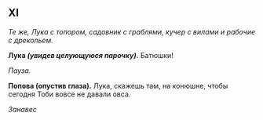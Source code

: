 
## XI

*Те же, Лука с топором, садовник с граблями, кучер с вилами и рабочие с дрекольем.*

**Лука *(увидев целующуюся парочку)*.** Батюшки!

*Пауза.*

**Попова (опустив глаза).** Лука, скажешь там, на конюшне, чтобы сегодня Тоби вовсе не давали овса.

*Занавес*
